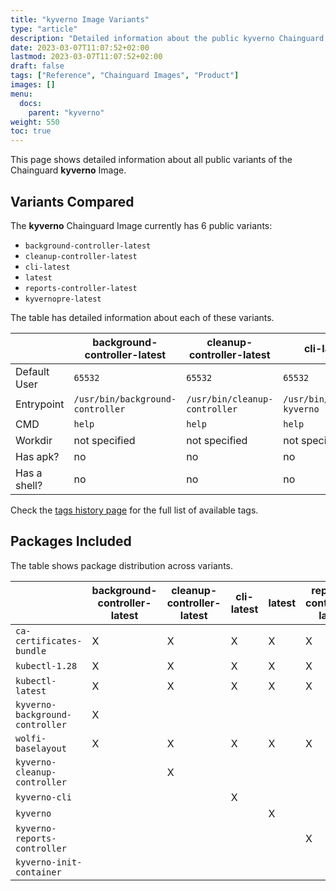 ```yaml
---
title: "kyverno Image Variants"
type: "article"
description: "Detailed information about the public kyverno Chainguard Image variants"
date: 2023-03-07T11:07:52+02:00
lastmod: 2023-03-07T11:07:52+02:00
draft: false
tags: ["Reference", "Chainguard Images", "Product"]
images: []
menu:
  docs:
    parent: "kyverno"
weight: 550
toc: true
---
```


This page shows detailed information about all public variants of the Chainguard **kyverno** Image.

## Variants Compared
The **kyverno** Chainguard Image currently has 6 public variants: 

- `background-controller-latest`
- `cleanup-controller-latest`
- `cli-latest`
- `latest`
- `reports-controller-latest`
- `kyvernopre-latest`

The table has detailed information about each of these variants.

|              | background-controller-latest     | cleanup-controller-latest     | cli-latest                 | latest             | reports-controller-latest     | kyvernopre-latest     |
|--------------|----------------------------------|-------------------------------|----------------------------|--------------------|-------------------------------|-----------------------|
| Default User | `65532`                          | `65532`                       | `65532`                    | `65532`            | `65532`                       | `65532`               |
| Entrypoint   | `/usr/bin/background-controller` | `/usr/bin/cleanup-controller` | `/usr/bin/kubectl-kyverno` | `/usr/bin/kyverno` | `/usr/bin/reports-controller` | `/usr/bin/kyvernopre` |
| CMD          | `help`                           | `help`                        | `help`                     | `help`             | `help`                        | `help`                |
| Workdir      | not specified                    | not specified                 | not specified              | not specified      | not specified                 | not specified         |
| Has apk?     | no                               | no                            | no                         | no                 | no                            | no                    |
| Has a shell? | no                               | no                            | no                         | no                 | no                            | no                    |

Check the [tags history page](/chainguard/chainguard-images/reference/kyverno/tags_history/) for the full list of available tags.

## Packages Included
The table shows package distribution across variants.

|                                 | background-controller-latest | cleanup-controller-latest | cli-latest | latest | reports-controller-latest | kyvernopre-latest |
|---------------------------------|------------------------------|---------------------------|------------|--------|---------------------------|-------------------|
| `ca-certificates-bundle`        | X                            | X                         | X          | X      | X                         | X                 |
| `kubectl-1.28`                  | X                            | X                         | X          | X      | X                         | X                 |
| `kubectl-latest`                | X                            | X                         | X          | X      | X                         | X                 |
| `kyverno-background-controller` | X                            |                           |            |        |                           |                   |
| `wolfi-baselayout`              | X                            | X                         | X          | X      | X                         | X                 |
| `kyverno-cleanup-controller`    |                              | X                         |            |        |                           |                   |
| `kyverno-cli`                   |                              |                           | X          |        |                           |                   |
| `kyverno`                       |                              |                           |            | X      |                           |                   |
| `kyverno-reports-controller`    |                              |                           |            |        | X                         |                   |
| `kyverno-init-container`        |                              |                           |            |        |                           | X                 |

